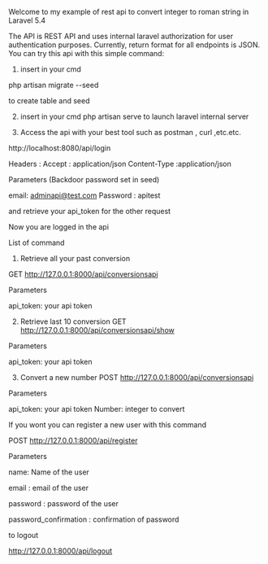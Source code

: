 Welcome to my example of rest api to convert integer to roman string in Laravel 5.4

The API is REST API and uses internal laravel authorization for user authentication purposes. 
Currently, return format for all endpoints is JSON.
You can try this api with this simple command:

1) insert in your cmd

php artisan migrate --seed

to create table and seed

2) insert in your cmd
php artisan serve
to launch laravel internal server

3) Access the api with your best tool such as postman , curl ,etc.etc.

http://localhost:8080/api/login

Headers :
Accept : application/json
Content-Type :application/json

Parameters (Backdoor password set in seed)

email: adminapi@test.com
Password : apitest

and retrieve your api_token for the other request


Now you are logged in the api

List of command

1) Retrieve all your past conversion

GET
http://127.0.0.1:8000/api/conversionsapi

Parameters

api_token: your api token 

2) Retrieve last 10 conversion
GET
http://127.0.0.1:8000/api/conversionsapi/show

Parameters

api_token: your api token 

3) Convert a new number
POST
http://127.0.0.1:8000/api/conversionsapi

Parameters

api_token: your api token 
Number: integer to convert

If you wont you can register a new user with this command

POST
http://127.0.0.1:8000/api/register

Parameters

name: Name of the user

email : email of the user

password : password of the user

password_confirmation : confirmation of password

to logout

http://127.0.0.1:8000/api/logout

